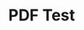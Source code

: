 # PDF Test

<VPBanner
  title="GALA-Lin"
  content="VuePress-theme-hope+Markdown+TypeScript"
  logo="https://img.picui.cn/free/2025/06/17/6851397000345.png"
  :actions='[
    {
      text: "访问",
      link:"https://gala-lin.github.io",
    },
    {
      text: "仓库",
      link: "https://github.com/GALA-Lin/GALA-Lin.github.io",
      type: "default",
    },
  ]'
/>

<PDF url="https://gala-lin.github.io/PDF/CS%20Data%20Structure%20pratice%20demo2.pdf" />